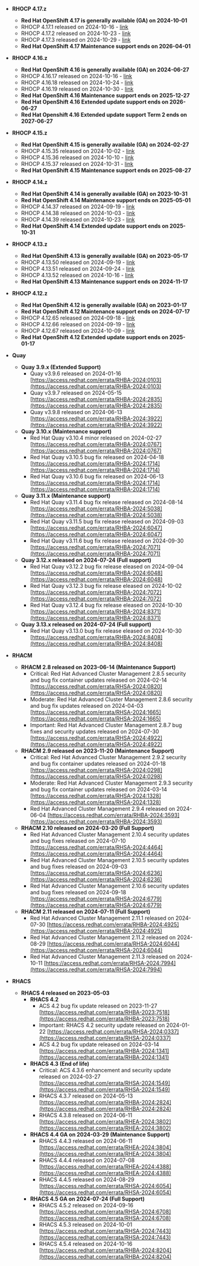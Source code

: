 - **RHOCP 4.17.z**
    - **Red Hat OpenShift 4.17 is generally available (GA) on 2024-10-01**
    - RHOCP 4.17.1 released on 2024-10-16 - [link](https://access.redhat.com/errata-search/?q=4.17.1&p=1&sort=portal_publication_date+desc&rows=10&portal_product=Red%5C+Hat%5C+OpenShift%5C+Container%5C+Platform)
    - RHOCP 4.17.2 released on 2024-10-23 - [link](https://access.redhat.com/errata-search/?q=4.17.2&p=1&sort=portal_publication_date+desc&rows=10&portal_product=Red%5C+Hat%5C+OpenShift%5C+Container%5C+Platform)
    - RHOCP 4.17.3 released on 2024-10-29 - [link](https://access.redhat.com/errata-search/?q=4.17.3&p=1&sort=portal_publication_date+desc&rows=10&portal_product=Red%5C+Hat%5C+OpenShift%5C+Container%5C+Platform)
    - **Red Hat OpenShift 4.17 Maintenance support ends on 2026-04-01**
- **RHOCP 4.16.z**
    - **Red Hat OpenShift 4.16 is generally available (GA) on 2024-06-27**
    - RHOCP 4.16.17 released on 2024-10-16 - [link](https://access.redhat.com/errata-search/?q=4.16.17&p=1&sort=portal_publication_date+desc&rows=10&portal_product=Red%5C+Hat%5C+OpenShift%5C+Container%5C+Platform)
    - RHOCP 4.16.18 released on 2024-10-24 - [link](https://access.redhat.com/errata-search/?q=4.16.18&p=1&sort=portal_publication_date+desc&rows=10&portal_product=Red%5C+Hat%5C+OpenShift%5C+Container%5C+Platform)
    - RHOCP 4.16.19 released on 2024-10-30 - [link](https://access.redhat.com/errata-search/?q=4.16.19&p=1&sort=portal_publication_date+desc&rows=10&portal_product=Red%5C+Hat%5C+OpenShift%5C+Container%5C+Platform)
    - **Red Hat OpenShift 4.16 Maintenance support ends on 2025-12-27**
    - **Red Hat OpenShift 4.16 Extended update support ends on 2026-06-27**
    - **Red Hat Openshift 4.16 Extended update support Term 2 ends on 2027-06-27**
- **RHOCP 4.15.z**
    - **Red Hat OpenShift 4.15 is generally available (GA) on 2024-02-27**
    - RHOCP 4.15.35 released on 2024-10-02 - [link](https://access.redhat.com/errata-search/?q=4.15.35&p=1&sort=portal_publication_date+desc&rows=10&portal_product=Red%5C+Hat%5C+OpenShift%5C+Container%5C+Platform)
    - RHOCP 4.15.36 released on 2024-10-10 - [link](https://access.redhat.com/errata-search/?q=4.15.36&p=1&sort=portal_publication_date+desc&rows=10&portal_product=Red%5C+Hat%5C+OpenShift%5C+Container%5C+Platform)
    - RHOCP 4.15.37 released on 2024-10-31 - [link](https://access.redhat.com/errata-search/?q=4.15.37&p=1&sort=portal_publication_date+desc&rows=10&portal_product=Red%5C+Hat%5C+OpenShift%5C+Container%5C+Platform)
    - **Red Hat OpenShift 4.15 Maintenance support ends on 2025-08-27**
- **RHOCP 4.14.z**
    - **Red Hat OpenShift 4.14 is generally available (GA) on 2023-10-31**
    - **Red Hat OpenShift 4.14 Maintenance support ends on 2025-05-01**
    - RHOCP 4.14.37 released on 2024-09-19 - [link](https://access.redhat.com/errata-search/?q=4.14.37&p=1&sort=id+asc&rows=10&portal_product=Red%5C+Hat%5C+OpenShift%5C+Container%5C+Platform)
    - RHOCP 4.14.38 released on 2024-10-03 - [link](https://access.redhat.com/errata-search/?q=4.14.38&p=1&sort=id+asc&rows=10&portal_product=Red%5C+Hat%5C+OpenShift%5C+Container%5C+Platform)
    - RHOCP 4.14.39 released on 2024-10-23 - [link](https://access.redhat.com/errata-search/?q=4.14.39&p=1&sort=id+asc&rows=10&portal_product=Red%5C+Hat%5C+OpenShift%5C+Container%5C+Platform)
    - **Red Hat OpenShift 4.14 Extended update support ends on 2025-10-31**

- **RHOCP 4.13.z**
    - **Red Hat OpenShift 4.13 is generally available (GA) on 2023-05-17**
    - RHOCP 4.13.50 released on 2024-09-19 - [link](https://access.redhat.com/errata-search/?q=4.13.50&p=1&sort=id+asc&rows=10&portal_product=Red%5C+Hat%5C+OpenShift%5C+Container%5C+Platform)
    - RHOCP 4.13.51 released on 2024-09-24 - [link](https://access.redhat.com/errata-search/?q=4.13.51&p=1&sort=id+asc&rows=10&portal_product=Red%5C+Hat%5C+OpenShift%5C+Container%5C+Platform)
    - RHOCP 4.13.52 released on 2024-10-16 - [link](https://access.redhat.com/errata-search/?q=4.13.52&p=1&sort=id+asc&rows=10&portal_product=Red%5C+Hat%5C+OpenShift%5C+Container%5C+Platform)
    - **Red Hat OpenShift 4.13 Maintenance support ends on 2024-11-17**
- **RHOCP 4.12.z**
    - **Red Hat OpenShift 4.12 is generally available (GA) on 2023-01-17**
     - **Red Hat OpenShift 4.12 Maintenance support ends on 2024-07-17**
    - RHOCP 4.12.65 released on 2024-09-18 - [link](https://access.redhat.com/errata-search/?q=4.12.65&p=1&sort=id+asc&rows=10&portal_product=Red%5C+Hat%5C+OpenShift%5C+Container%5C+Platform)
    - RHOCP 4.12.66 released on 2024-09-19 - [link](https://access.redhat.com/errata-search/?q=4.12.66&p=1&sort=id+asc&rows=10&portal_product=Red%5C+Hat%5C+OpenShift%5C+Container%5C+Platform)
    - RHOCP 4.12.67 released on 2024-10-09 - [link](https://access.redhat.com/errata-search/?q=4.12.67&p=1&sort=id+asc&rows=10&portal_product=Red%5C+Hat%5C+OpenShift%5C+Container%5C+Platform)
    - **Red Hat OpenShift 4.12 Extended update support ends on 2025-01-17**

- **Quay**
    - **Quay 3.9.x (Extended Support)**
        - Quay v3.9.6 released on 2024-01-16 [https://access.redhat.com/errata/RHBA-2024:0103](https://access.redhat.com/errata/RHBA-2024:0103)
        - Quay v3.9.7 released on 2024-05-15 [https://access.redhat.com/errata/RHBA-2024:2835](https://access.redhat.com/errata/RHBA-2024:2835)
        - Quay v3.9.8 released on 2024-06-13 [https://access.redhat.com/errata/RHBA-2024:3922](https://access.redhat.com/errata/RHBA-2024:3922)
    - **Quay 3.10.x (Maintenance support)**
        - Red Hat Quay v3.10.4 minor released on 2024-02-27 [https://access.redhat.com/errata/RHBA-2024:0767](https://access.redhat.com/errata/RHBA-2024:0767)
        - Red Hat Quay v3.10.5 bug fix released on 2024-04-18 [https://access.redhat.com/errata/RHBA-2024:1714](https://access.redhat.com/errata/RHBA-2024:1714)
        - Red Hat Quay v3.10.6 bug fix released on 2024-06-13 [https://access.redhat.com/errata/RHBA-2024:1714](https://access.redhat.com/errata/RHBA-2024:1714)
    - **Quay 3.11.x (Maintenance support)**
        - Red Hat Quay v3.11.4 bug fix release released on 2024-08-14 [https://access.redhat.com/errata/RHBA-2024:5038](https://access.redhat.com/errata/RHBA-2024:5038)
        - Red Hat Quay v3.11.5 bug fix release released on 2024-09-03 [https://access.redhat.com/errata/RHBA-2024:6047](https://access.redhat.com/errata/RHBA-2024:6047)
        - Red Hat Quay v3.11.6 bug fix release released on 2024-09-30 [https://access.redhat.com/errata/RHBA-2024:7071](https://access.redhat.com/errata/RHBA-2024:7071)
   - **Quay 3.12.x released on 2024-07-24 (Full support)**
        - Red Hat Quay v3.12.2 bug fix release eleased on 2024-09-04 [https://access.redhat.com/errata/RHBA-2024:6048](https://access.redhat.com/errata/RHBA-2024:6048)
        - Red Hat Quay v3.12.3 bug fix release eleased on 2024-10-02 [https://access.redhat.com/errata/RHBA-2024:7072](https://access.redhat.com/errata/RHBA-2024:7072)
        - Red Hat Quay v3.12.4 bug fix release eleased on 2024-10-30 [https://access.redhat.com/errata/RHBA-2024:8371](https://access.redhat.com/errata/RHBA-2024:8371)
   - **Quay 3.13.x released on 2024-07-24 (Full support)**
        - Red Hat Quay v3.13.0 bug fix release eleased on 2024-10-30 [https://access.redhat.com/errata/RHBA-2024:8408](https://access.redhat.com/errata/RHBA-2024:8408)
- **RHACM**
    - **RHACM 2.8 released on 2023-06-14 (Maintenance Support)**
        - Critical: Red Hat Advanced Cluster Management 2.8.5 security and bug fix container updates released on 2024-02-14 [https://access.redhat.com/errata/RHSA-2024:0820](https://access.redhat.com/errata/RHSA-2024:0820)
        - Moderate: Red Hat Advanced Cluster Management 2.8.6 security and bug fix updates released on 2024-04-03 [https://access.redhat.com/errata/RHSA-2024:1665](https://access.redhat.com/errata/RHSA-2024:1665)
        - Important: Red Hat Advanced Cluster Management 2.8.7 bug fixes and security updates released on 2024-07-30 [https://access.redhat.com/errata/RHSA-2024:4922](https://access.redhat.com/errata/RHSA-2024:4922)
    - **RHACM 2.9 released on 2023-11-20 (Maintenance Support)**
        - Critical: Red Hat Advanced Cluster Management 2.9.2 security and bug fix container updates released on 2024-01-18 [https://access.redhat.com/errata/RHSA-2024:0298](https://access.redhat.com/errata/RHSA-2024:0298)
        - Moderate: Red Hat Advanced Cluster Management 2.9.3 security and bug fix container updates released on 2024-03-14 [https://access.redhat.com/errata/RHSA-2024:1328](https://access.redhat.com/errata/RHSA-2024:1328)
        - Red Hat Advanced Cluster Management 2.9.4 released on 2024-06-04 [https://access.redhat.com/errata/RHBA-2024:3593](https://access.redhat.com/errata/RHBA-2024:3593)
    - **RHACM 2.10 released on 2024-03-20 (Full Support)**
        - Red Hat Advanced Cluster Management 2.10.4 security updates and bug fixes released on 2024-07-10 [https://access.redhat.com/errata/RHSA-2024:4464](https://access.redhat.com/errata/RHSA-2024:4464)
        - Red Hat Advanced Cluster Management 2.10.5 security updates and bug fixes released on 2024-09-03 [https://access.redhat.com/errata/RHSA-2024:6236](https://access.redhat.com/errata/RHSA-2024:6236)
        - Red Hat Advanced Cluster Management 2.10.6 security updates and bug fixes released on 2024-09-18 [https://access.redhat.com/errata/RHSA-2024:6779](https://access.redhat.com/errata/RHSA-2024:6779)
    - **RHACM 2.11 released on 2024-07-11 (Full Support)**
        - Red Hat Advanced Cluster Management 2.11.1 released on 2024-07-30 [https://access.redhat.com/errata/RHBA-2024:4925](https://access.redhat.com/errata/RHBA-2024:4925)
        - Red Hat Advanced Cluster Management 2.11.2 released on 2024-08-29 [https://access.redhat.com/errata/RHSA-2024:6044](https://access.redhat.com/errata/RHSA-2024:6044)
        - Red Hat Advanced Cluster Management 2.11.3 released on 2024-10-11 [https://access.redhat.com/errata/RHSA-2024:7994](https://access.redhat.com/errata/RHSA-2024:7994)
- **RHACS**
    - **RHACS 4 released on 2023-05-03**
        - **RHACS 4.2**
            - ACS 4.2 bug fix update released on 2023-11-27 [https://access.redhat.com/errata/RHBA-2023:7518](https://access.redhat.com/errata/RHBA-2023:7518)
            - Important: RHACS 4.2 security update released on 2024-01-22 [https://access.redhat.com/errata/RHSA-2024:0337](https://access.redhat.com/errata/RHSA-2024:0337)
            - ACS 4.2 bug fix update released on 2024-03-14 [https://access.redhat.com/errata/RHBA-2024:1341](https://access.redhat.com/errata/RHBA-2024:1341)
        - **RHACS 4.3 (End of life)**
            - Critical: ACS 4.3.6 enhancement and security update released on 2024-03-27 [https://access.redhat.com/errata/RHSA-2024:1549](https://access.redhat.com/errata/RHSA-2024:1549)
            - RHACS 4.3.7 released on 2024-05-13 [https://access.redhat.com/errata/RHBA-2024:2824](https://access.redhat.com/errata/RHBA-2024:2824)
            - RHACS 4.3.8 released on 2024-06-11 [https://access.redhat.com/errata/RHEA-2024:3802](https://access.redhat.com/errata/RHEA-2024:3802)
        - **RHACS 4.4 GA on 2024-03-29 (Maintenance Support)**
            - RHACS 4.4.3 released on 2024-06-11 [https://access.redhat.com/errata/RHEA-2024:3804](https://access.redhat.com/errata/RHEA-2024:3804)
            - RHACS 4.4.4 released on 2024-07-08 [https://access.redhat.com/errata/RHEA-2024:4388](https://access.redhat.com/errata/RHEA-2024:4388)
            - RHACS 4.4.5 released on 2024-08-29 [https://access.redhat.com/errata/RHSA-2024:6054](https://access.redhat.com/errata/RHSA-2024:6054)
        - **RHACS 4.5 GA on 2024-07-24 (Full Support)**
            - RHACS 4.5.2 released on 2024-09-16 [https://access.redhat.com/errata/RHSA-2024:6708](https://access.redhat.com/errata/RHSA-2024:6708)
            - RHACS 4.5.3 released on 2024-10-01 [https://access.redhat.com/errata/RHSA-2024:7443](https://access.redhat.com/errata/RHSA-2024:7443)
            - RHACS 4.5.4 released on 2024-10-16 [https://access.redhat.com/errata/RHBA-2024:8204](https://access.redhat.com/errata/RHBA-2024:8204)
